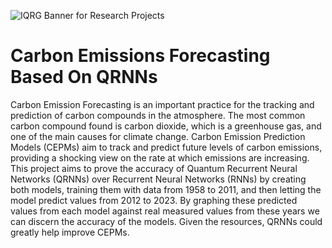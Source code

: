 ![IQRG Banner for Research Projects](../IQRG_Banner_Research_Projects_2024.png)

# Carbon Emissions Forecasting Based On QRNNs

Carbon Emission Forecasting is an important practice for the tracking and prediction of carbon compounds in the atmosphere. The most common carbon compound found is carbon dioxide, which is a greenhouse gas, and one of the main causes for climate change. Carbon Emission Prediction Models (CEPMs) aim to track and predict future levels of carbon emissions, providing a shocking view on the rate at which emissions are increasing. This project aims to prove the accuracy of Quantum Recurrent Neural Networks (QRNNs) over Recurrent Neural Networks (RNNs) by creating both models, training them with data from 1958 to 2011, and then letting the model predict values from 2012 to 2023. By graphing these predicted values from each model against real measured values from these years we can discern the accuracy of the models. Given the resources, QRNNs could greatly help improve CEPMs.
